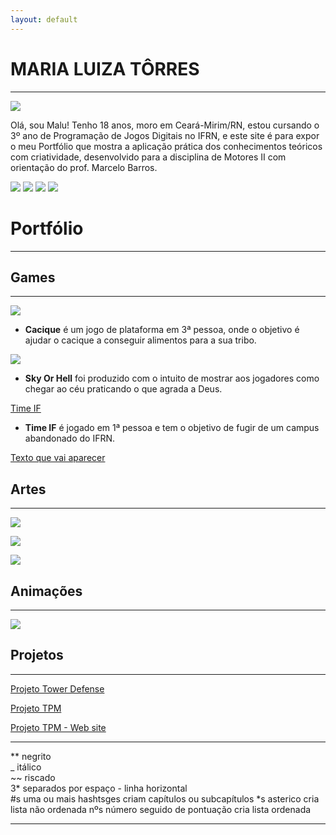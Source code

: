 ```yaml
---
layout: default
---
```


# MARIA LUIZA TÔRRES 
* * *

![](Eu.jpeg)

Olá, sou Malu! Tenho 18 anos, moro em Ceará-Mirim/RN, estou cursando o 3º ano de Programação de Jogos Digitais no IFRN, e este site é para expor o meu Portfólio que mostra a aplicação prática dos conhecimentos teóricos com criatividade, desenvolvido para a disciplina de Motores II com orientação do prof. Marcelo Barros.

[![](Face.png)](https://www.facebook.com/profile.php?id=100003718041099)
[![](Insta.png)](https://www.instagram.com/maalutorres_/?hl=pt-br)
[![](Email.png)](https://plus.google.com/u/0/110156732730742866868)
[![](Twitter.png)](https://twitter.com/maria567_luiza)

# Portfólio
* * *

## Games
* * *

[![](Cacique.png)](https://maalu.github.io/Cacique/)

* **Cacique** é um jogo de plataforma em 3ª pessoa, onde o objetivo é ajudar o cacique a conseguir alimentos para a sua tribo. 

[![](SkyOrHell.png)](https://maalu.github.io/JogoSkyOrHelll/)

* **Sky Or Hell** foi produzido com o intuito de mostrar aos jogadores como chegar ao céu praticando o que agrada a Deus.

[Time IF](https://ortegagamer.github.io/GAMES/TimeIF/)

* **Time IF** é jogado em 1ª pessoa e tem o objetivo de fugir de um campus abandonado do IFRN.

[Texto que vai aparecer](link)

## Artes
* * *

![](Zumbi.png)

![](Zumbizinha.png)

![](Coxinha.png)

## Animações
* * *

![](Sapo.gif)

## Projetos
* * *

[Projeto Tower Defense](https://docs.google.com/document/d/1lrXzKqerY_mEJzq13pbQ5NXuLQaIVNnSVZRXJFqMkpw/edit?usp=sharing)

[Projeto TPM](https://docs.google.com/document/d/1xqlDq506KE5JzwqrHWI9lRNqczwdvhuR1n3EqJ9Uk94/edit?usp=sharing)

[Projeto TPM - Web site](https://tpmundo.github.io/home)

* * *

** negrito  
_ itálico  
~~ riscado  
3* separados por espaço - linha horizontal  
#s uma ou mais hashtsges criam capítulos ou subcapítulos
*s asterico cria lista não ordenada
nºs número seguido de pontuação cria lista ordenada

* * *

